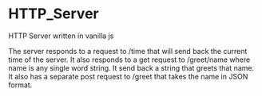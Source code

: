# HTTP_Server
HTTP Server written in vanilla js

The server responds to a request to /time that will send back the current time of the server.
It also responds to a get request to /greet/name where name is any single word string. It send back a string that greets that name. It also has a separate post request to /greet that takes the name in JSON format.
